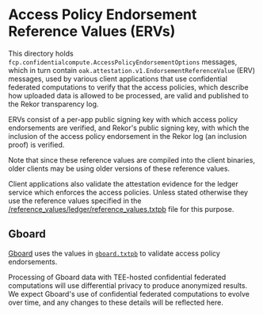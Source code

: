 # Access Policy Endorsement Reference Values (ERVs)

This directory holds `fcp.confidentialcompute.AccessPolicyEndorsementOptions`
messages, which in turn contain `oak.attestation.v1.EndorsementReferenceValue`
(ERV) messages, used by various client applications that use confidential
federated computations to verify that the access policies, which describe how
uploaded data is allowed to be processed, are valid and published to the Rekor
transparency log.

ERVs consist of a per-app public signing key with which access policy
endorsements are verified, and Rekor's public signing key, with which the
inclusion of the access policy endorsement in the Rekor log (an inclusion proof)
is verified.

Note that since these reference values are compiled into the client binaries,
older clients may be using older versions of these reference values.

Client applications also validate the attestation evidence for the ledger
service which enforces the access policies. Unless stated otherwise they use the
reference values specified in the
[/reference_values/ledger/reference_values.txtpb](/reference_values/ledger/reference_values.txtpb)
file for this purpose.

## Gboard

[Gboard](https://play.google.com/store/apps/details?id=com.google.android.inputmethod.latin)
uses the values in [`gboard.txtpb`](gboard.txtpb) to validate access policy
endorsements.

Processing of Gboard data with TEE-hosted confidential federated computations
will use differential privacy to produce anonymized results. We expect Gboard's
use of confidential federated computations to evolve over time, and any changes
to these details will be reflected here.
